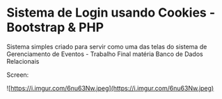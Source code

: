 # Sistema de Login usando Cookies - Bootstrap & PHP

Sistema  simples criado para servir como uma das telas do sistema de Gerenciamento de Eventos - Trabalho Final matéria Banco de Dados Relacionais

Screen: 

![https://i.imgur.com/6nu63Nw.jpeg](https://i.imgur.com/6nu63Nw.jpeg)